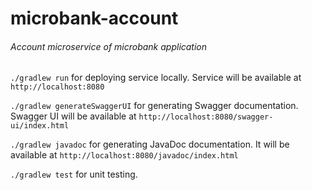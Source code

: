 # microbank-account
###### Account microservice of microbank application

`./gradlew run` for deploying service locally. Service will be available at `http://localhost:8080`

`./gradlew generateSwaggerUI` for generating Swagger documentation. Swagger UI will be available at `http://localhost:8080/swagger-ui/index.html`

`./gradlew javadoc` for generating JavaDoc documentation. It will be available at `http://localhost:8080/javadoc/index.html` 

`./gradlew test` for unit testing.
